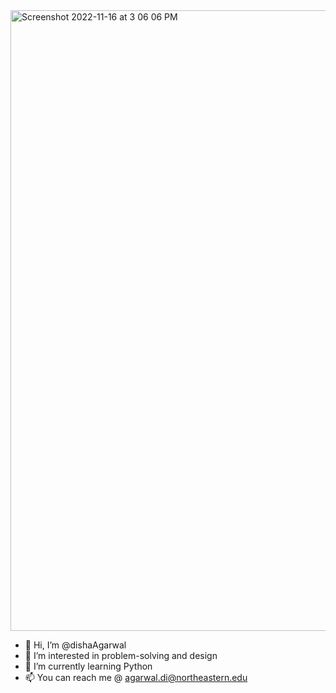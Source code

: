 <img width="993" alt="Screenshot 2022-11-16 at 3 06 06 PM" src="https://user-images.githubusercontent.com/68860743/202283180-08a74275-8716-4e51-ab3b-9fcf46a2c545.png">



- 👋 Hi, I’m @dishaAgarwal
- 👀 I’m interested in problem-solving and design
- 🌱 I’m currently learning Python
- 📫 You can reach me @ agarwal.di@northeastern.edu
